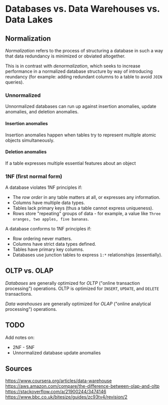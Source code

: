 # Databases vs. Data Warehouses vs. Data Lakes

## Normalization

*Normalization* refers to the process of structuring a database in such a way that data redundancy is minimized or obviated altogether.

This is in contrast with *denormalization*, which seeks to increase performance in a normalized database structure by way of introducing reundancy (for example: adding redundant columns to a table to avoid `JOIN` queries).

### Unnormalized

Unnormalized databases can run up against insertion anomalies, update anomalies, and deletion anomalies.

#### Insertion anomalies

Insertion anomalies happen when tables try to represent multiple atomic objects simultaneously.

#### Deletion anomalies

If a table expresses multiple essential features about an object

### 1NF (first normal form)

A database violates 1NF principles if:

* The *row order* in any table matters at all, or expresses any information.
* Columns have multiple data types.
* Tables lack primary keys (thus a table cannot express uniqueness).
* Rows store "repeating" groups of data - for example, a value like `Three oranges, two apples, five bananas`.

A database conforms to 1NF principles if:

* Row ordering never matters.
* Columns have strict data types defined.
* Tables have primary key columns.
* Databases use junction tables to express `1:*` relationships (essentially). 

## OLTP vs. OLAP

*Databases* are generally optimized for *OLTP* ("online transaction processing") operations. OLTP is optimized for `INSERT`, `UPDATE`, and `DELETE` transactions.

*Data warehouses* are generally optimized for *OLAP* ("online analytical processing") operations.

## TODO

Add notes on:

* 2NF - 5NF
* Unnormalized database update anomalies

## Sources
https://www.coursera.org/articles/data-warehouse
https://aws.amazon.com/compare/the-difference-between-olap-and-oltp
https://stackoverflow.com/a/21900244/3474146
https://www.bbc.co.uk/bitesize/guides/zc93tv4/revision/2
